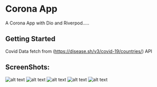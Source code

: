 # Corona App

A Corona App with Dio and Riverpod.....

## Getting Started

Covid Data fetch from (https://disease.sh/v3/covid-19/countries/) API

## ScreenShots:

![alt text](assets/images/first.png)
![alt text](assets/images/middle.png)
![alt text](assets/images/third.png)
![alt text](assets/images/fourth.png)
![alt text](assets/images/fifth.png)
